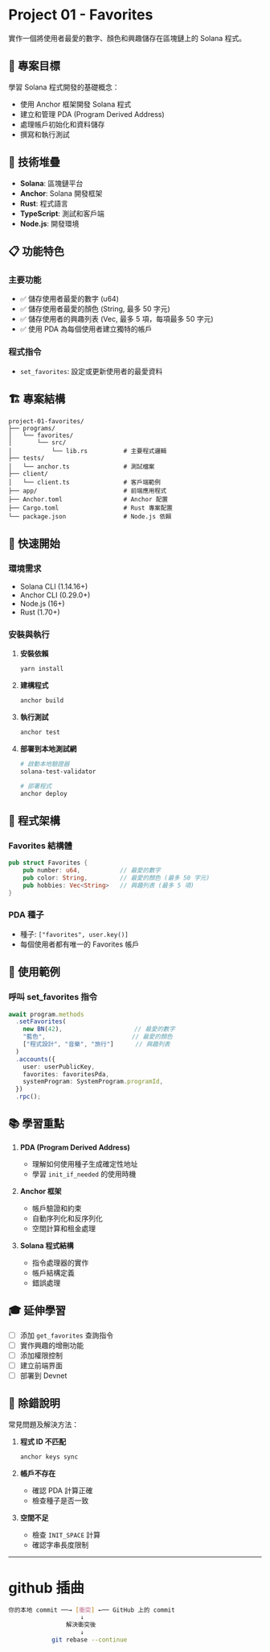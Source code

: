 # Project 01 - Favorites

實作一個將使用者最愛的數字、顏色和興趣儲存在區塊鏈上的 Solana 程式。

## 🎯 專案目標

學習 Solana 程式開發的基礎概念：
- 使用 Anchor 框架開發 Solana 程式
- 建立和管理 PDA (Program Derived Address)
- 處理帳戶初始化和資料儲存
- 撰寫和執行測試

## 🔧 技術堆疊

- **Solana**: 區塊鏈平台
- **Anchor**: Solana 開發框架  
- **Rust**: 程式語言
- **TypeScript**: 測試和客戶端
- **Node.js**: 開發環境

## 📋 功能特色

### 主要功能
- ✅ 儲存使用者最愛的數字 (u64)
- ✅ 儲存使用者最愛的顏色 (String, 最多 50 字元)
- ✅ 儲存使用者的興趣列表 (Vec<String>, 最多 5 項，每項最多 50 字元)
- ✅ 使用 PDA 為每個使用者建立獨特的帳戶

### 程式指令
- `set_favorites`: 設定或更新使用者的最愛資料

## 🏗️ 專案結構

```
project-01-favorites/
├── programs/
│   └── favorites/
│       └── src/
│           └── lib.rs          # 主要程式邏輯
├── tests/
│   └── anchor.ts               # 測試檔案
├── client/
│   └── client.ts               # 客戶端範例
├── app/                        # 前端應用程式
├── Anchor.toml                 # Anchor 配置
├── Cargo.toml                  # Rust 專案配置
└── package.json                # Node.js 依賴

```

## 🚀 快速開始

### 環境需求
- Solana CLI (1.14.16+)
- Anchor CLI (0.29.0+)
- Node.js (16+)
- Rust (1.70+)

### 安裝與執行

1. **安裝依賴**
   ```bash
   yarn install
   ```

2. **建構程式**
   ```bash
   anchor build
   ```

3. **執行測試**
   ```bash
   anchor test
   ```

4. **部署到本地測試網**
   ```bash
   # 啟動本地驗證器
   solana-test-validator
   
   # 部署程式
   anchor deploy
   ```

## 📝 程式架構

### Favorites 結構體
```rust
pub struct Favorites {
    pub number: u64,           // 最愛的數字
    pub color: String,         // 最愛的顏色 (最多 50 字元)
    pub hobbies: Vec<String>   // 興趣列表 (最多 5 項)
}
```

### PDA 種子
- 種子: `["favorites", user.key()]`
- 每個使用者都有唯一的 Favorites 帳戶

## 🧪 使用範例

### 呼叫 set_favorites 指令
```typescript
await program.methods
  .setFavorites(
    new BN(42),                    // 最愛的數字
    "藍色",                        // 最愛的顏色
    ["程式設計", "音樂", "旅行"]      // 興趣列表
  )
  .accounts({
    user: userPublicKey,
    favorites: favoritesPda,
    systemProgram: SystemProgram.programId,
  })
  .rpc();
```

## 📚 學習重點

1. **PDA (Program Derived Address)**
   - 理解如何使用種子生成確定性地址
   - 學習 `init_if_needed` 的使用時機

2. **Anchor 框架**
   - 帳戶驗證和約束
   - 自動序列化和反序列化
   - 空間計算和租金處理

3. **Solana 程式結構**
   - 指令處理器的實作
   - 帳戶結構定義
   - 錯誤處理

## 🎓 延伸學習

- [ ] 添加 `get_favorites` 查詢指令
- [ ] 實作興趣的增刪功能
- [ ] 添加權限控制
- [ ] 建立前端界面
- [ ] 部署到 Devnet

## 🐛 除錯說明

常見問題及解決方法：

1. **程式 ID 不匹配**
   ```bash
   anchor keys sync
   ```

2. **帳戶不存在**
   - 確認 PDA 計算正確
   - 檢查種子是否一致

3. **空間不足**
   - 檢查 `INIT_SPACE` 計算
   - 確認字串長度限制

--------------------------------
# github 插曲
```bash
你的本地 commit ──→ [衝突] ←── GitHub 上的 commit
                    ↓
                解決衝突後
                    ↓
            git rebase --continue
```